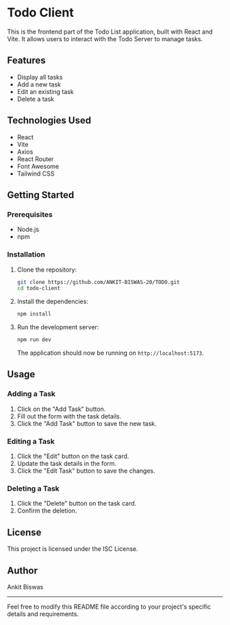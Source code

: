 # Todo Client

This is the frontend part of the Todo List application, built with React and Vite. It allows users to interact with the Todo Server to manage tasks.

## Features

- Display all tasks
- Add a new task
- Edit an existing task
- Delete a task

## Technologies Used

- React
- Vite
- Axios
- React Router
- Font Awesome
- Tailwind CSS

## Getting Started

### Prerequisites

- Node.js
- npm

### Installation

1. Clone the repository:

   ```bash
   git clone https://github.com/ANKIT-BISWAS-20/TODO.git
   cd todo-client
   ```

2. Install the dependencies:

   ```bash
   npm install
   ```

3. Run the development server:

   ```bash
   npm run dev
   ```

   The application should now be running on `http://localhost:5173`.


## Usage

### Adding a Task

1. Click on the "Add Task" button.
2. Fill out the form with the task details.
3. Click the "Add Task" button to save the new task.

### Editing a Task

1. Click the "Edit" button on the task card.
2. Update the task details in the form.
3. Click the "Edit Task" button to save the changes.

### Deleting a Task

1. Click the "Delete" button on the task card.
2. Confirm the deletion.


## License

This project is licensed under the ISC License.

## Author

Ankit Biswas

---

Feel free to modify this README file according to your project's specific details and requirements.
